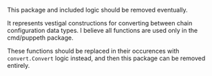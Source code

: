 This package and included logic should be removed eventually.

It represents vestigal constructions for converting between chain configuration
data types. I believe all functions are used only in the cmd/puppeth package.

These functions should be replaced in their occurences with `convert.Convert` logic instead,
and then this package can be removed entirely.